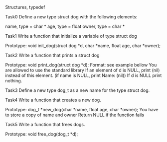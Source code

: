 Structures, typedef

Task0
Define a new type struct dog with the following elements:

name, type = char *
age, type = float
owner, type = char *

Task1
Write a function that initialize a variable of type struct dog

Prototype: void init_dog(struct dog *d, char *name, float age, char *owner);

Task2
Write a function that prints a struct dog

Prototype: void print_dog(struct dog *d);
Format: see example bellow
You are allowed to use the standard library
If an element of d is NULL, print (nil) instead of this element. (if name is NULL, print Name: (nil))
If d is NULL print nothing.

Task3
Define a new type dog_t as a new name for the type struct dog.

Task4
Write a function that creates a new dog.

Prototype: dog_t *new_dog(char *name, float age, char *owner);
You have to store a copy of name and owner
Return NULL if the function fails

Task5
Write a function that frees dogs.

Prototype: void free_dog(dog_t *d);
